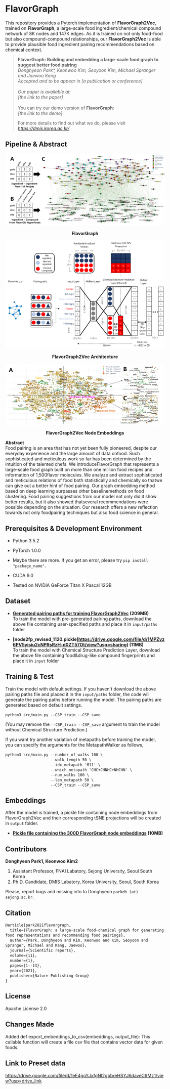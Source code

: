 # FlavorGraph
This repository provides a Pytorch implementation of **FlavorGraph2Vec**, trained on **FlavorGraph**, a large-scale food ingredient/chemical compound network of 8K nodes and 147K edges. As it is trained on not only food-food but also compound-compound relationships, our **FlavorGraph2Vec** is able to provide plausible food ingredient pairing recommendations based on chemical context. 

> **FlavorGraph: Building and embedding a large-scale food graph to suggest better food pairing** <br>
> *Donghyeon Park\*, Keonwoo Kim, Seoyoon Kim, Michael Spranger and Jaewoo Kang* <br>
> *Accepted and to be appear in [a publication or conference]* <br><br>
> *Our paper is available at:* <br>
> *[the link to the paper]* <br><br>
> You can try our demo version of **FlavorGraph**: <br>
> *[the link to the demo]*
> 
> For more details to find out what we do, please visit *https://dmis.korea.ac.kr/*

## Pipeline & Abstract
![FlavorGraph](/images/flavorgraph.png)
<p align="center">
  <b> FlavorGraph </b>
</p>

![FlavorGraph2Vec](/images/flavorgraph2vec.png)
<p align="center">
  <b> FlavorGraph2Vec Architecture </b>
</p>

![Embeddings](/images/embeddings.png)
<p align="center">
  <b> FlavorGraph2Vec Node Embeddings </b>
</p>

**Abstract** <br>
Food pairing is an area that has not yet been fully pioneered, despite our everyday experience and the large amount of data onfood. Such sophisticated and meticulous work so far has been determined by the intuition of the talented chefs. We introduceFlavorGraph that represents a large-scale food graph built on more than one million food recipes and information of 1,500flavor molecules. We analyze and extract sophisticated and meticulous relations of food both statistically and chemically so thatwe can give out a better hint of food pairing. Our graph embedding method based on deep learning surpasses other baselinemethods on food clustering. Food pairing suggestions from our model not only did it show better results, but it also showed thatseveral recommendations were possible depending on the situation. Our research offers a new reflection towards not only foodpairing techniques but also food science in general.

## Prerequisites & Development Environment
- Python 3.5.2
- PyTorch 1.0.0
- Maybe there are more. If you get an error, please try `pip install "package_name"`. 

- CUDA 9.0
- Tested on NVIDIA GeForce Titan X Pascal 12GB

## Dataset

- **[Generated pairing paths for training FlavorGraph2Vec](https://drive.google.com/file/d/1MgkxIjKUVj8yfEvB1Zh7-QP0L9iKJbEl/view?usp=sharing) (209MB)** <br>
To train the model with pre-generated pairing paths, download the above file containing user-specified paths and place it in `input/paths` folder <br> 

- **[node2fp_revised_1120.pickle]https://drive.google.com/file/d/1MPZvz6PV5yisiu2cNPRsRzH-d0ZT57Ot/view?usp=sharing) (11MB)** <br>
To train the model with Chemical Structure Prediction Layer, download the above file containing food&drug-like compound fingerprints and place it in `input` folder <br>

## Training & Test
Train the model with default settings. If you haven't download the above pairing paths file and placed it in the `input/paths` folder, the code will generate the pairing paths before running the model. The pairing paths are generated based on default settings.
```
python3 src/main.py --CSP_train --CSP_save
```
(You may remove the `--CSP_train --CSP_save` argument to train the model without Chemical Structure Prediction.)

If you want try another variation of metapaths before training the model, you can specify the arguments for the MetapathWalker as follows,
```
python3 src/main.py --number_of_walks 100 \ 
                    --walk_length 50 \ 
                    --idx_metapath 'M11' \
                    --which_metapath 'CHC+CHNHC+NHCHN' \
                    --num_walks 100 \
                    --len_metapath 50 \
                    --CSP_train --CSP_save
```

## Embeddings

After the model is trained, a pickle file containing node embeddings from FlavorGraph2Vec and their corresponding tSNE projections will be created in `output` folder. 

- **[Pickle file containing the 300D FlavorGraph node embeddings](https://drive.google.com/file/d/1MN2dGr-e8x09XSfj0kG4MahTRFY8GDw4/view?usp=sharing) (10MB)** <br>

## Contributors
**Donghyeon Park1, Keonwoo Kim2** <br>
1. Assistant Professor, FNAI Labatory, Sejong University, Seoul South Korea <br>
2. Ph.D. Candidate, DMIS Labatory, Korea University, Seoul, South Korea <br>

Please, report bugs and missing info to Donghyeon `parkdh (at) sejong.ac.kr`.

## Citation
```
@article{park2021flavorgraph,
  title={FlavorGraph: a large-scale food-chemical graph for generating food representations and recommending food pairings},
  author={Park, Donghyeon and Kim, Keonwoo and Kim, Seoyoon and Spranger, Michael and Kang, Jaewoo},
  journal={Scientific reports},
  volume={11},
  number={1},
  pages={1--13},
  year={2021},
  publisher={Nature Publishing Group}
}
```

## License
Apache License 2.0

## Changes Made
Added def export_embeddings_to_csv(embeddings, output_file):
This callable function will create a file csv file that contains vector data for given foods.

## Link to Preset data
https://drive.google.com/file/d/1eE4goYJxfgNl2gbbreHSYJ6daveC9Mz1/view?usp=drive_link

